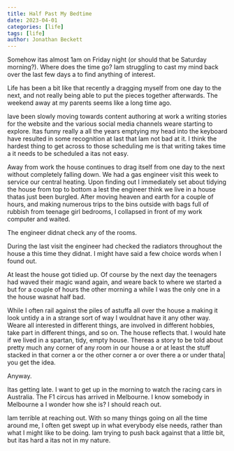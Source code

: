 ```yaml
---
title: Half Past My Bedtime
date: 2023-04-01
categories: [life]
tags: [life]
author: Jonathan Beckett
---
```


Somehow itas almost 1am on Friday night (or should that be Saturday morning?). Where does the time go? Iam struggling to cast my mind back over the last few days a to find anything of interest.

Life has been a bit like that recently a dragging myself from one day to the next, and not really being able to put the pieces together afterwards. The weekend away at my parents seems like a long time ago.

Iave been slowly moving towards content authoring at work a writing stories for the website and the various social media channels weare starting to explore. Itas funny really a all the years emptying my head into the keyboard have resulted in some recognition at last that Iam not bad at it. I think the hardest thing to get across to those scheduling me is that writing takes time a it needs to be scheduled a itas not easy.

Away from work the house continues to drag itself from one day to the next without completely falling down. We had a gas engineer visit this week to service our central heating. Upon finding out I immediately set about tidying the house from top to bottom a lest the engineer think we live in a house thatas just been burgled. After moving heaven and earth for a couple of hours, and making numerous trips to the bins outside with bags full of rubbish from teenage girl bedrooms, I collapsed in front of my work computer and waited.

The engineer didnat check any of the rooms.

During the last visit the engineer had checked the radiators throughout the house a this time they didnat. I might have said a few choice words when I found out.

At least the house got tidied up. Of course by the next day the teenagers had waved their magic wand again, and weare back to where we started a but for a couple of hours the other morning a while I was the only one in a the house wasnat half bad.

While I often rail against the piles of astuffa all over the house a making it look untidy a in a strange sort of way I wouldnat have it any other way. Weare all interested in different things, are involved in different hobbies, take part in different things, and so on. The house reflects that. I would hate if we lived in a spartan, tidy, empty house. Thereas a story to be told about pretty much any corner of any room in our house a or at least the stuff stacked in that corner a or the other corner a or over there a or under thata| you get the idea.

Anyway.

Itas getting late. I want to get up in the morning to watch the racing cars in Australia. The F1 circus has arrived in Melbourne. I know somebody in Melbourne a I wonder how she is? I should reach out.

Iam terrible at reaching out. With so many things going on all the time around me, I often get swept up in what everybody else needs, rather than what I might like to be doing. Iam trying to push back against that a little bit, but itas hard a itas not in my nature.
